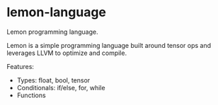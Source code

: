 # lemon-language
Lemon programming language.

Lemon is a simple programming language built around tensor ops and leverages LLVM to optimize and compile.

Features:
- Types: float, bool, tensor
- Conditionals: if/else, for, while
- Functions
